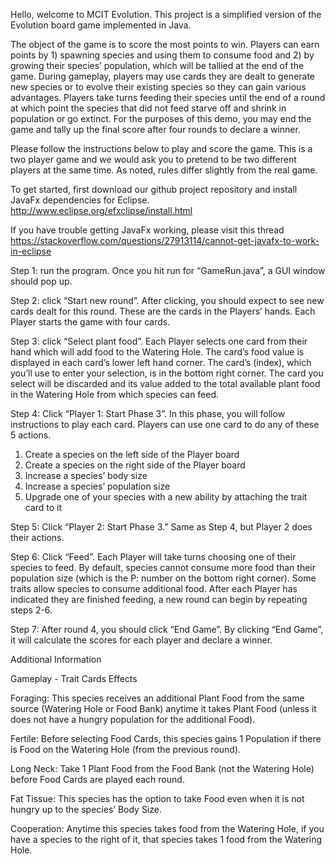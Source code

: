 Hello, welcome to MCIT Evolution. This project is a simplified version of the Evolution board game implemented in Java.

The object of the game is to score the most points to win. Players can earn points by 1) spawning species and using them to consume food and 2) by growing their species’ population, which will be tallied at the end of the game. During gameplay, players may use cards they are dealt to generate new species or to evolve their existing species so they can gain various advantages. Players take turns feeding their species until the end of a round at which point the species that did not feed starve off and shrink in population or go extinct. For the purposes of this demo, you may end the game and tally up the final score after four rounds to declare a winner.

Please follow the instructions below to play and score the game. This is a two player game and we would ask you to pretend to be two different players at the same time. As noted, rules differ slightly from the real game.

To get started, first download our github project repository and install JavaFx dependencies for Eclipse.
http://www.eclipse.org/efxclipse/install.html

If you have trouble getting JavaFx working, please visit this thread https://stackoverflow.com/questions/27913114/cannot-get-javafx-to-work-in-eclipse

Step 1: run the program. Once you hit run for “GameRun.java”, a GUI window should pop up. 

Step 2: click “Start new round”. After clicking, you should expect to see new cards dealt for this round. These are the cards in the Players’ hands. Each Player starts the game with four cards.

Step 3: click “Select plant food”. Each Player selects one card from their hand which will add food to the Watering Hole. The card’s food value is displayed in each card’s lower left hand corner. The card’s (index), which you’ll use to enter your selection, is in the bottom right corner. The card you select will be discarded and its value added to the total available plant food in the Watering Hole from which species can feed.

Step 4: Click “Player 1: Start Phase 3”. In this phase, you will follow instructions to play each card. Players can use one card to do any of these 5 actions.

1) Create a species on the left side of the Player board
2) Create a species on the right side of the Player board
3) Increase a species’ body size
4) Increase a species’ population size
5) Upgrade one of your species with a new ability by attaching the trait card to it

Step 5: Click “Player 2: Start Phase 3.” Same as Step 4, but Player 2 does their actions. 

Step 6: Click “Feed”. Each Player will take turns choosing one of their species to feed. By default, species cannot consume more food than their population size (which is the P: number on the bottom right corner). Some traits allow species to consume additional food. After each Player has indicated they are finished feeding, a new round can begin by repeating steps 2-6.

Step 7: After round 4, you should click “End Game”. By clicking “End Game”, it will calculate the scores for each player and declare a winner. 

Additional Information

Gameplay - Trait Cards Effects

Foraging:
This species receives an additional Plant Food from the same source (Watering Hole or Food Bank) anytime it takes Plant Food (unless it does not have a hungry population for the additional Food).

Fertile:
Before selecting Food Cards, this species gains 1 Population if there is Food on the Watering Hole (from the previous round).

Long Neck:
Take 1 Plant Food from the Food Bank (not the Watering Hole) before Food Cards are played each round.

Fat Tissue:
This species has the option to take Food even when it is not hungry up to the species’ Body Size.

Cooperation:
Anytime this species takes food from the Watering Hole, if you have a species to the right of it, that species takes 1 food from the Watering Hole.

